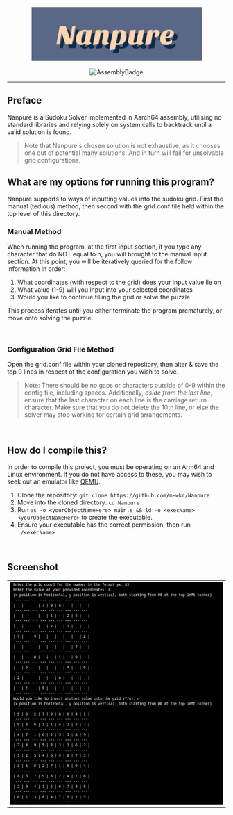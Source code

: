 <div align="center">
  <img src="/assets/Nanpure.png" alt="testing">
  <p></p>
  <img src="https://img.shields.io/badge/AssemblyScript-007AAC?logo=assemblyscript&logoColor=fff)" alt="AssemblyBadge">
</div>

<hr>

## Preface

Nanpure is a Sudoku Solver implemented in Aarch64 assembly, utilising no standard libraries and relying solely on system calls to backtrack until a valid
solution is found. 
>Note that Nanpure's chosen solution is not exhaustive, as it chooses one out of potential many solutions. And in turn will fail for unsolvable grid
>configurations.

## What are my options for running this program?

Nanpure supports to ways of inputting values into the sudoku grid. First the manual (tedious) method, then second with the grid.conf file held within the top
level of this directory.

### Manual Method

When running the program, at the first input section, if you type any character that do NOT equal to n, you will brought to the manual input section. At this point,
you will be iteratively queried for the follow information in order:
1. What coordinates (with respect to the grid) does your input value lie on
2. What value (1-9) will you input into your selected coordinates
3. Would you like to continue filling the grid or solve the puzzle

This process iterates until you either terminate the program prematurely, or move onto solving the puzzle.

<br>

### Configuration Grid File Method

Open the grid.conf file within your cloned repository, then alter & save the top 9 lines in respect of the configuration you wish to solve.
> Note: There should be no gaps or characters outside of 0-9 within the config file, including spaces. Additionally, *aside from the last line*,
> ensure that the last character on each line is the carriage return character. Make sure that you do not delete the 10th line, or else the solver may
> stop working for certain grid arrangements.

<br>

## How do I compile this?

In order to compile this project, you must be operating on an Arm64 and Linux environment. If you do not have access to these, you 
may wish to seek out an emulator like [QEMU](https://www.qemu.org/).
1. Clone the repository: `git clone https://github.com/m-wkr/Nanpure`
2. Move into the cloned directory: `cd Nanpure`
3. Run `as -o <yourObjectNameHere> main.s && ld -o <execName> <yourObjectNameHere>` to create the executable.
4. Ensure your executable has the correct permission, then run `./<execName>`

<br>

## Screenshot

| |
| - |
|![](/assets/screenshot.png) |

